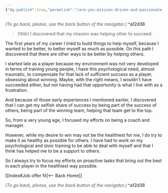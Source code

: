 ```yaml
---
{"dg-publish":true,"permalink":"/are-you-mission-driven-and-passionate-about-helping-others-succeed/","dgHomeLink":true,"dgPassFrontmatter":false,"dgShowBacklinks":false,"dgShowLocalGraph":false,"dgShowInlineTitle":false}
---
```




<div class="transclusion internal-embed is-loaded"><div class="markdown-embed">




<font color="#595959">*(To go back, please, use the back button of the navigator.)*</font> 
^a12d38



</div></div>



> [!tldr]
> I discovered that my mission was helping other to succeed.

The first years of my career I tried to build things to help myself, because I wanted to be better, to better myself as much as possible. On this path I discovered that there are other ways to be better by helping others.  
  
I started late as a player because my environment was not very developed in terms of training young people, I have this psychological need, almost traumatic, to compensate for that lack of sufficient success as a player, obsessing about winning. Maybe, with the right means, I wouldn't have succeeded either, but not having had that opportunity is what I live with as a frustration.  
  
And because of those early experiences I mentioned earlier, I discovered that I can get my selfish share of success by being part of the success of others, being part of the winning team, helping that team get to the top.  
  
So, from a very young age, I focused my efforts on being a coach and manager.  
  
However, while my desire to win may not be the healthiest for me, I do try to make it as healthy as possible for others. I have had to work on my psychological and stoic training to be able to deal with myself and that I think has helped me to be a support to others.  
  
So I always try to focus my efforts on proactive tasks that bring out the best in each player in the healthiest way possible.  


<div class="transclusion internal-embed is-loaded"><div class="markdown-embed">





[[Index#Job offer fit|<-- Back Home]]

<div class="transclusion internal-embed is-loaded"><div class="markdown-embed">




<font color="#595959">*(To go back, please, use the back button of the navigator.)*</font> 
^a12d38



</div></div>


</div></div>

